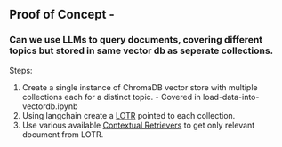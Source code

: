 ## Proof of Concept - 

### Can we use LLMs to query documents, covering different topics but stored in same vector db as seperate collections.

Steps:
1. Create a single instance of ChromaDB vector store with multiple collections each for a distinct topic. - Covered in load-data-into-vectordb.ipynb
3. Using langchain create a [LOTR](https://python.langchain.com/docs/integrations/retrievers/merger_retriever/) pointed to each collection.
4. Use various available [Contextual Retrievers](https://python.langchain.com/docs/modules/data_connection/retrievers/contextual_compression/) to get only relevant document from LOTR.